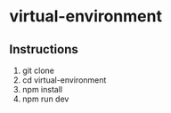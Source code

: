 # virtual-environment

## Instructions
1. git clone
2. cd virtual-environment
3. npm install
4. npm run dev
